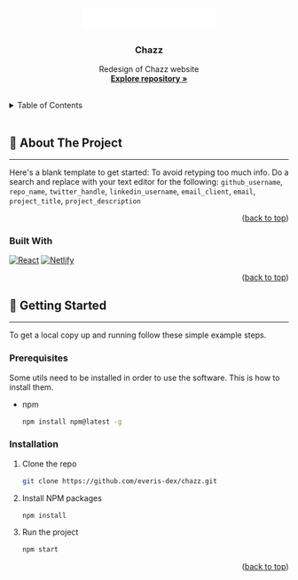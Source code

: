 <a name="readme-top"></a>

<!-- PROJECT LOGO -->
<br />
<div align="center">
  <a href="https://github.com/everis-dex/chazz">
    <img src="./public/Chazz_Logo.svg" alt="Logo" height="40">
  </a>

<h3 align="center"><strong>Chazz</strong></h3>

  <p align="center">
    Redesign of Chazz website
    <br />
    <a href="https://github.com/everis-dex/chazz"><strong>Explore repository »</strong></a>
    <br />
    <br />
  </p>
</div>

<!-- TABLE OF CONTENTS -->
<details>
  <summary>Table of Contents</summary>
  <ol>
    <li>
      <a href="#about-the-project">About The Project</a>
      <ul>
        <li><a href="#built-with">Built With</a></li>
      </ul>
    </li>
    <li>
      <a href="#getting-started">Getting Started</a>
      <ul>
        <li><a href="#prerequisites">Prerequisites</a></li>
        <li><a href="#installation">Installation</a></li>
      </ul>
    </li>
  </ol>
</details>

<br>

<!-- ABOUT THE PROJECT -->

## 📌 About The Project

---

<!-- [![Product Name Screen Shot][product-screenshot]](https://example.com) -->

Here's a blank template to get started: To avoid retyping too much info. Do a search and replace with your text editor for the following: `github_username`, `repo_name`, `twitter_handle`, `linkedin_username`, `email_client`, `email`, `project_title`, `project_description`

<p align="right">(<a href="#readme-top">back to top</a>)</p>

### Built With

[![React][react.js]][react-url]
[![Netlify][netlify.com]][netlify-url]

<p align="right">(<a href="#readme-top">back to top</a>)</p>

<!-- GETTING STARTED -->

## 🔭 Getting Started

---

To get a local copy up and running follow these simple example steps.

### Prerequisites

Some utils need to be installed in order to use the software. This is how to install them.

- npm
  ```sh
  npm install npm@latest -g
  ```

### Installation

1. Clone the repo
   ```sh
   git clone https://github.com/everis-dex/chazz.git
   ```
2. Install NPM packages
   ```sh
   npm install
   ```
3. Run the project
   ```sh
   npm start
   ```

<p align="right">(<a href="#readme-top">back to top</a>)</p>

<!-- MARKDOWN LINKS & IMAGES -->
<!-- https://www.markdownguide.org/basic-syntax/#reference-style-links -->

[product-screenshot]: images/screenshot.png
[react.js]: https://img.shields.io/badge/React-20232A?style=for-the-badge&logo=react&logoColor=61DAFB
[react-url]: https://reactjs.org/
[netlify-url]: https://www.netlify.com/
[netlify.com]: https://img.shields.io/badge/Netlify-00C7B7?style=for-the-badge&logo=netlify&logoColor=white
